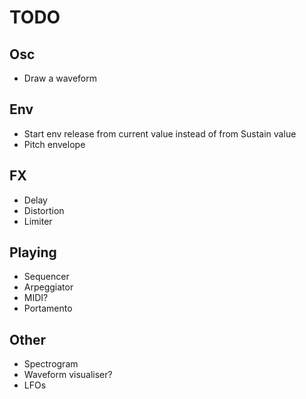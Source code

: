 # TODO

## Osc

- Draw a waveform

## Env

- Start env release from current value instead of from Sustain value
- Pitch envelope

## FX

- Delay
- Distortion
- Limiter

## Playing

- Sequencer
- Arpeggiator
- MIDI?
- Portamento

## Other

- Spectrogram
- Waveform visualiser?
- LFOs
